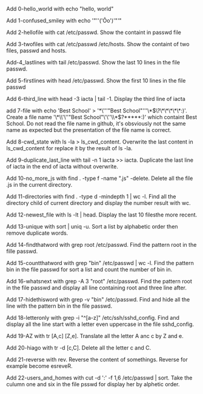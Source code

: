 Add 0-hello_world with echo "hello, world"

Add 1-confused_smiley with echo '"''('Ôo')'"'"

Add 2-hellofile with cat /etc/passwd. Show the containt in passwd file

Add 3-twofiles with cat /etc/passwd /etc/hosts. Show the containt of two files, passwd and hosts.

Add-4_lastlines with tail /etc/passwd. Show the last 10 lines in the file passwd.

Add 5-firstlines with head /etc/passwd. Show the first 10 lines in the file passwd

Add 6-third_line with head -3 iacta | tail -1. Display the third line of iacta

add 7-file with echo 'Best School' > '\*\\'\''"Best School"\'\''\\*$\?\*\*\*\*\*:)'. Create a file name '\*\\'\''"Best School"\'\''\\*$\?\*\*\*\*\*:)' which containt Best School. Do not read the file name in github, it's obsviously not the same name as expected but the presentation of the file name is correct.

Add 8-cwd_state with ls -la > ls_cwd_content. Overwrite the last content in ls_cwd_content for replace it by the result of ls -la.

Add 9-duplicate_last_line with tail -n 1 iacta >> iacta. Duplicate the last line of iacta in the end of iacta without overwrite. 

Add 10-no_more_js with find . -type f -name ".js" -delete. Delete all the file .js in the current directory. 

Add 11-directories with find . -type d -mindepth 1 | wc -l. Find all the directory child of current directory and display the number result with wc. 

Add 12-newest_file with ls -lt | head. Display the last 10 filesthe more recent. 

Add 13-unique with sort | uniq -u. Sort a list by alphabetic order then remove duplicate words.

Add 14-findthatword with grep root /etc/passwd. Find the pattern root in the fille passwd.

Add 15-countthatword with grep "bin" /etc/passwd | wc -l. Find the pattern bin in the file passwd for sort a list and count the number of bin in. 

Add 16-whatsnext with grep -A 3 "root" /etc/passwd. Find the pattern root in the file passwd and display all line containing root and three line after.

Add 17-hidethisword with grep -v "bin" /etc/passwd. Find and hide all the line with the pattern bin in the file passwd. 

Add 18-letteronly with grep -i "^[a-z]" /etc/ssh/sshd_config. Find and display all the line start with a letter even uppercase in the file sshd_config. 

Add 19-AZ with tr [A,c] [Z,e]. Translate all the letter A anc c by Z and e.

Add 20-hiago with tr -d [c,C]. Delete all the letter c and C. 

Add 21-reverse with rev. Reverse the content of somethings. Reverse for example become esreveR. 

Add 22-users_and_homes with cut -d ':' -f 1,6 /etc/passwd | sort. Take the culumn one and six in the file psswd for display her by alphetic order.

